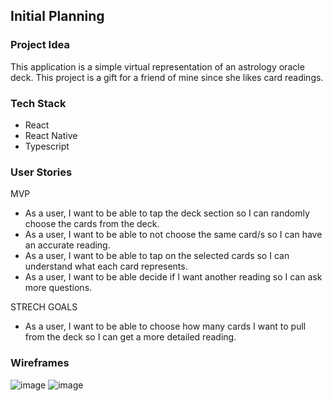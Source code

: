 <!-- # Application Description
This application is a simple virtual representation of an astrology oracle deck.  This project is a gift for a friend of mine since she likes card readings. -->

<!-- ## Technologies Used

## Installation Instructions

## Current Application State

## Future Improvements

## Contribution Guidelines

### How To Identify Bugs -->

## Initial Planning

### Project Idea
This application is a simple virtual representation of an astrology oracle deck.  This project is a gift for a friend of mine since she likes card readings.

### Tech Stack
- React
- React Native
- Typescript

### User Stories
MVP
- As a user, I want to be able to tap the deck section so I can randomly choose the cards from the deck.
- As a user, I want to be able to not choose the same card/s so I can have an accurate reading.
- As a user, I want to be able to tap on the selected cards so I can understand what each card represents.
- As a user, I want to be able decide if I want another reading so I can ask more questions.

STRECH GOALS
- As a user, I want to be able to choose how many cards I want to pull from the deck so I can get a more detailed reading.

### Wireframes

![image](https://user-images.githubusercontent.com/65789692/155013036-3982cdfd-46ea-44b8-befb-6fd4a7d94f30.png)
![image](https://user-images.githubusercontent.com/65789692/155013166-a8e30e01-ada7-4a45-8fdb-99c9f2923f67.png)